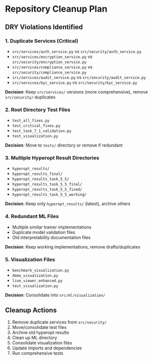 # Repository Cleanup Plan

## DRY Violations Identified

### 1. Duplicate Services (Critical)
- `src/services/auth_service.py` vs `src/security/auth_service.py`
- `src/services/encryption_service.py` vs `src/security/encryption_service.py`
- `src/services/compliance_service.py` vs `src/security/compliance_service.py`
- `src/services/audit_service.py` vs `src/security/audit_service.py`
- `src/services/kyc_service.py` vs `src/security/kyc_service.py`

**Decision**: Keep `src/services/` versions (more comprehensive), remove `src/security/` duplicates

### 2. Root Directory Test Files
- `test_all_fixes.py`
- `test_critical_fixes.py` 
- `test_task_7_1_validation.py`
- `test_visualization.py`

**Decision**: Move to `tests/` directory or remove if redundant

### 3. Multiple Hyperopt Result Directories
- `hyperopt_results/`
- `hyperopt_results_final/`
- `hyperopt_results_task_5_5/`
- `hyperopt_results_task_5_5_final/`
- `hyperopt_results_task_5_5_fixed/`
- `hyperopt_results_task_5_5_working/`

**Decision**: Keep only `hyperopt_results/` (latest), archive others

### 4. Redundant ML Files
- Multiple similar trainer implementations
- Duplicate model validation files
- Old interpretability documentation files

**Decision**: Keep working implementations, remove drafts/duplicates

### 5. Visualization Files
- `benchmark_visualization.py`
- `demo_visualization.py`
- `live_viewer_enhanced.py`
- `test_visualization.py`

**Decision**: Consolidate into `src/ml/visualization/`

## Cleanup Actions

1. Remove duplicate services from `src/security/`
2. Move/consolidate test files
3. Archive old hyperopt results
4. Clean up ML directory
5. Consolidate visualization files
6. Update imports and dependencies
7. Run comprehensive tests